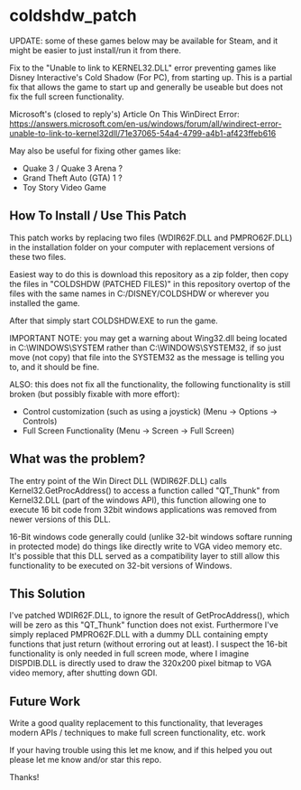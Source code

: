 # coldshdw_patch
UPDATE:  some of these games below may be available for Steam, and it might be easier to just install/run it from there.

Fix to the "Unable to link to KERNEL32.DLL" error preventing games like Disney Interactive's Cold Shadow (For PC), from starting up.
This is a partial fix that allows the game to start up and generally be useable but does not fix the full screen functionality.

Microsoft's (closed to reply's) Article On This WinDirect Error:
https://answers.microsoft.com/en-us/windows/forum/all/windirect-error-unable-to-link-to-kernel32dll/71e37065-54a4-4799-a4b1-af423ffeb616

May also be useful for fixing other games like:
* Quake 3 / Quake 3 Arena ?
* Grand Theft Auto (GTA) 1 ?
* Toy Story Video Game


## How To Install / Use This Patch

This patch works by replacing two files (WDIR62F.DLL and PMPRO62F.DLL) in the installation folder on
your computer with replacement versions of these two files.

Easiest way to do this is download this repository as a zip folder, then copy the files in "COLDSHDW (PATCHED FILES)" in this repository overtop of the files with the same names in C:/DISNEY/COLDSHDW or wherever you installed the game.

After that simply start COLDSHDW.EXE to run the game.

IMPORTANT NOTE:  you may get a warning about Wing32.dll being located in C:\WINDOWS\SYSTEM rather than C:\WINDOWS\SYSTEM32,
if so just move (not copy) that file into the SYSTEM32 as the message is telling you to, and it should be fine.

ALSO:  this does not fix all the functionality, the following functionality is still broken (but possibly fixable with more effort):

* Control customization (such as using a joystick)  (Menu -> Options -> Controls)
* Full Screen Functionality  (Menu -> Screen -> Full Screen)


## What was the problem?

The entry point of the Win Direct DLL (WDIR62F.DLL) calls Kernel32.GetProcAddress() to access a function called "QT_Thunk" from
Kernel32.DLL (part of the windows API), this function allowing one to execute 16 bit code from 32bit windows applications was
removed from newer versions of this DLL.

16-Bit windows code generally could (unlike 32-bit windows softare running in protected mode) do things like directly write to VGA video memory etc.
It's possible that this DLL served as a compatibility layer to still allow this functionality to be executed on 32-bit versions of Windows.


## This Solution

I've patched WDIR62F.DLL, to ignore the result of GetProcAddress(), which will be zero as this "QT_Thunk" function does not exist.
Furthermore I've simply replaced PMPRO62F.DLL with a dummy DLL containing empty functions that just return (without erroring out at least).
I suspect the 16-bit functionality is only needed in full screen mode, where I imagine DISPDIB.DLL is directly used to draw the 320x200
pixel bitmap to VGA video memory, after shutting down GDI.

## Future Work
Write a good quality replacement to this functionality, that leverages modern APIs / techniques to make full screen functionality, etc. work

If your having trouble using this let me know, and if this helped you out please let me know and/or star this repo.

Thanks!
